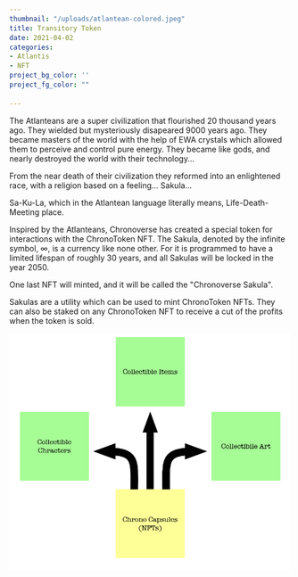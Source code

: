```yaml
---
thumbnail: "/uploads/atlantean-colored.jpeg"
title: Transitory Token
date: 2021-04-02
categories:
- Atlantis
- NFT
project_bg_color: ''
project_fg_color: ""

---
```


The Atlanteans are a super civilization that flourished 20 thousand years ago. They wielded but mysteriously disapeared 9000 years ago. They became masters of the world with the help of EWA crystals which allowed them to perceive and control pure energy. They became like gods, and nearly destroyed the world with their technology...

From the near death of their civilization they reformed into an enlightened race, with a religion based on a feeling... Sakula...

Sa-Ku-La, which in the Atlantean language literally means, Life-Death-Meeting place. 

Inspired by the Atlanteans, Chronoverse has created a special token for interactions with the ChronoToken NFT. The Sakula, denoted by the infinite symbol, ∞, is a currency like none other. For it is programmed to have a limited lifespan of roughly 30 years, and all Sakulas will be locked in the year 2050. 

One last NFT will minted, and it will be called the "Chronoverse Sakula".

Sakulas are a utility which can be used to mint ChronoToken NFTs. They can also be staked on any ChronoToken NFT to receive a cut of the profits when the token is sold.  


![](/uploads/chronotoken-usecases.png)
